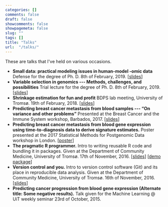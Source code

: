 ```yaml
---
categories: []
comments: false
draft: false
showcomments: false
showpagemeta: false
slug: ""
tags: []
title: "Talks"
url:  "/talks/"
---
```


These are talks that I've held on various occasions.

* __Small data: practical modeling issues in human-model -omic data__
Defense for the degree of Ph. D. 8th of February, 2019. \[[slides](/pdfs/phd_main_small_data.pdf)\]
* __Variable selection in genomics --- Methods, challenges, and possibilities__
Trial lecture for the degree of Ph. D. 8th of February, 2019. \[[slides](/pdfs/phd_trial_variable_selection.pdf)\]
* __Shrinkage estimation for fun and profit__
BDPS lab meeting, University of Tromsø. 19th of February, 2018. \[[slides](/pdfs/shrinkage_estimation.pdf)\]
* __Predicting breast cancer metastasis from blood samples --- “On variance and other problems”__
Presented at the Breast Cancer and the Immune System workshop, Barbados, 2017. \[[slides](/pdfs/barbados2017.pdf)\]
* __Predicting breast cancer metastasis from blood gene expression using time-to-diagnosis data to derive signature estimates.__
Poster presented at the 2017 Statistical Methods for Postgenomic Data workshop in London. \[[poster](/pdfs/poster-smpgd2017.pdf)\]
* __The pragmatic R programmer.__
Intro to writing reusable R code and bundling it in packages. Given at the Department of Community Medicine, University of Tromsø. 17th of November, 2016. \[[slides](/pdfs/pragmatic_r.pdf)\] \[[demo package](https://github.com/3inar/tinypackage/)\]
* __Version control and you.__
Intro to version control software (Git) and its place in reproducible data analysis. Given at the Department of Community Medicine, University of Tromsø. 16th of November, 2016. \[[slides](/pdfs/version_control_and_you.pdf)\]
* __Predicting cancer progression from blood gene expression (Alternate title: Some negative results).__
Talk given for the Machine Learning @ UiT weekly seminar 23rd of October, 2015.

